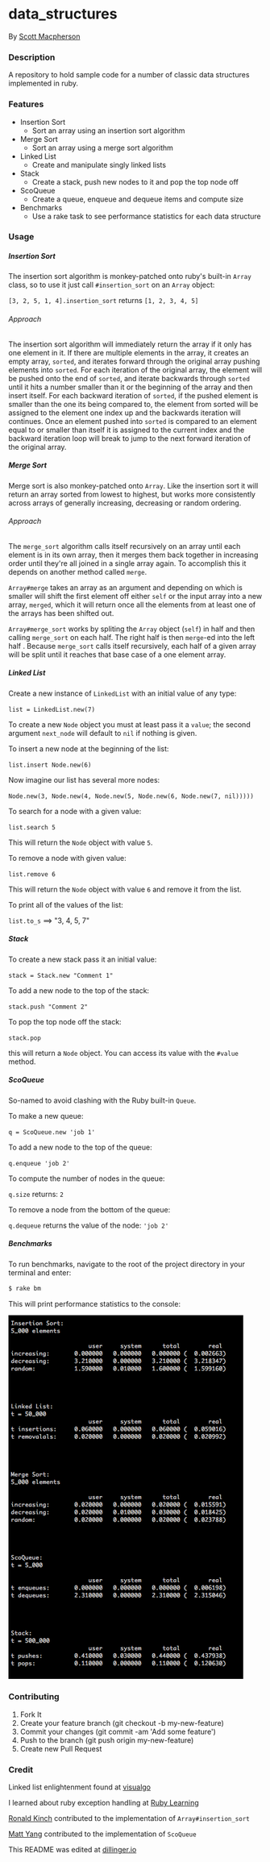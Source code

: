 # data_structures
By [Scott Macpherson](https://github.com/scottmacphersonmusic)

### Description

A repository to hold sample code for a number of classic data structures implemented in ruby.
### Features
- Insertion Sort
  - Sort an array using an insertion sort algorithm
- Merge Sort
  - Sort an array using a merge sort algorithm
- Linked List
  - Create and manipulate singly linked lists
- Stack
  - Create a stack, push new nodes to it and pop the top node off
- ScoQueue
  - Create a queue, enqueue and dequeue items and compute size
- Benchmarks
  - Use a rake task to see performance statistics for each data structure

### Usage
##### Insertion Sort
The insertion sort algorithm is monkey-patched onto ruby's built-in `Array` class, so to use it just call `#insertion_sort` on an `Array` object:

`[3, 2, 5, 1, 4].insertion_sort` returns `[1, 2, 3, 4, 5]`

###### Approach
The insertion sort algorithm will immediately return the array if it only has one element in it.  If there are multiple elements in the array, it creates an empty array, `sorted`, and iterates forward through the original array pushing elements into `sorted`.  For each iteration of the original array, the element will be pushed onto the end of `sorted`, and iterate backwards through `sorted` until it hits a number smaller than it or the beginning of the array and then insert itself. For each backward iteration of `sorted`, if the pushed element is smaller than the one its being compared to, the element from sorted will be assigned to the element one index up and the backwards iteration will continues.  Once an element pushed into `sorted` is compared to an element equal to or smaller than itself it is assigned to the current index and the backward iteration loop will break to jump to the next forward iteration of the original array.

##### Merge Sort
Merge sort is also monkey-patched onto `Array`.  Like the insertion sort it will return an array sorted from lowest to highest, but works more consistently across arrays of generally increasing, decreasing or random ordering.

###### Approach
The `merge_sort` algorithm calls itself recursively on an array until each element is in its own array, then it merges them back together in increasing order until they're all joined in a single array again.  To accomplish this it depends on another method called `merge`.

`Array#merge` takes an array as an argument and depending on which is smaller will shift the first element off either `self` or the input array into a new array, `merged`, which it will return once all the elements from at least one of the arrays has been shifted out.

`Array#merge_sort` works by spliting the `Array` object (`self`) in half and then calling `merge_sort` on each half.  The right half is then `merge`-ed into the left half . Because `merge_sort` calls itself recursively, each half of a given array will be split until it reaches that base case of a one element array.

##### Linked List
Create a new instance of `LinkedList` with an initial value of any type:

`list = LinkedList.new(7)`

To create a new `Node` object you must at least pass it a `value`; the second argument `next_node` will default to `nil` if nothing is given.

To insert a new node at the beginning of the list:

`list.insert Node.new(6)`

Now imagine our list has several more nodes:

`Node.new(3, Node.new(4, Node.new(5, Node.new(6, Node.new(7, nil)))))`

To search for a node with a given value:

`list.search 5`

This will return the `Node` object with value `5`.

To remove a node with given value:

`list.remove 6`

This will return the `Node` object with value `6` and remove it from the list.

To print all of the values of the list:

`list.to_s` ==> "3, 4, 5, 7"

##### Stack
To create a new stack pass it an initial value:

`stack = Stack.new "Comment 1"`

To add a new node to the top of the stack:

`stack.push "Comment 2"`

To pop the top node off the stack:

`stack.pop`

this will return a `Node` object.  You can access its value with the `#value` method.
##### ScoQueue
So-named to avoid clashing with the Ruby built-in `Queue`.

To make a new queue:

`q = ScoQueue.new 'job 1'`

To add a new node to the top of the queue:

`q.enqueue 'job 2'`

To compute the number of nodes in the queue:

`q.size` returns: `2`

To remove a node from the bottom of the queue:

`q.dequeue` returns the value of the node: `'job 2'`

##### Benchmarks
To run benchmarks, navigate to the root of the project directory in your terminal and enter:
```bash
$ rake bm
```
This will print performance statistics to the console:

![benchmarks](/benchmarks.png)

### Contributing
1. Fork It
2. Create your feature branch (git checkout -b my-new-feature)
3. Commit your changes (git commit -am 'Add some feature')
4. Push to the branch (git push origin my-new-feature)
5. Create new Pull Request

### Credit

Linked list enlightenment found at [visualgo](http://visualgo.net/list.html#)

I learned about ruby exception handling at [Ruby Learning](http://rubylearning.com/satishtalim/ruby_exceptions.html)

[Ronald Kinch](https://github.com/ronaldkinch) contributed to the implementation of `Array#insertion_sort`

[Matt Yang](https://github.com/yang70) contributed to the implementation of `ScoQueue`

This README was edited at [dillinger.io](dillinger.io)
